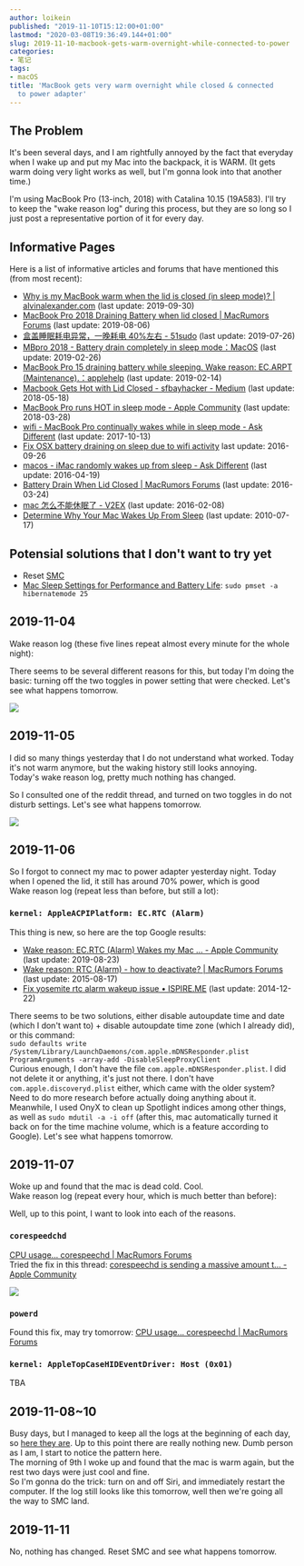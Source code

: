 ```yaml
---
author: loikein
published: "2019-11-10T15:12:00+01:00"
lastmod: "2020-03-08T19:36:49.144+01:00"
slug: 2019-11-10-macbook-gets-warm-overnight-while-connected-to-power
categories:
- 笔记
tags:
- macOS
title: 'MacBook gets very warm overnight while closed & connected
  to power adapter'
---
```

## The Problem

It's been several days, and I am rightfully annoyed by the fact that
everyday when I wake up and put my Mac into the backpack, it is WARM.
(It gets warm doing very light works as well, but I'm gonna look into
that another time.)  
  
I'm using MacBook Pro (13-inch, 2018) with Catalina 10.15 (19A583). I'll
try to keep the "wake reason log" during this process, but they are so
long so I just post a representative portion of it for every day.  
  

## Informative Pages

Here is a list of informative articles and forums that have mentioned
this (from most recent):  

-   [Why is my MacBook warm when the lid is closed (in sleep mode)? | alvinalexander.com](https://alvinalexander.com/macos/why-is-macbook-warm-when-lid-closed-sleep-mode) (last update: 2019-09-30)
-   [MacBook Pro 2018 Draining Battery when lid closed | MacRumors Forums](https://forums.macrumors.com/threads/macbook-pro-2018-draining-battery-when-lid-closed.2134679/) (last update: 2019-08-06)
-   [盒盖睡眠耗电异常，一晚耗电 40%左右 - 51sudo](http://51sudo.cn/fqTopic/detail/3865) (last update: 2019-07-26)
-   [MBpro 2018 - Battery drain completely in sleep mode：MacOS](https://www.reddit.com/r/MacOS/comments/a0cnea/mbpro_2018_battery_drain_completely_in_sleep_mode/) (last update: 2019-02-26)
-   [MacBook Pro 15 draining battery while sleeping. Wake reason: EC.ARPT (Maintenance).：applehelp](https://www.reddit.com/r/applehelp/comments/aqeeru/macbook_pro_15_draining_battery_while_sleeping/?st=k2lp9wlu&sh=21347747) (last update: 2019-02-14)
-   [Macbook Gets Hot with Lid Closed - sfbayhacker - Medium](https://medium.com/sfbayhacker/macbook-gets-hot-with-lid-closed-12fc0e7e7016) (last update: 2018-05-18)
-   [MacBook Pro runs HOT in sleep mode - Apple Community](https://discussions.apple.com/thread/8323603) (last update: 2018-03-28)
-   [wifi - MacBook Pro continually wakes while in sleep mode - Ask Different](https://apple.stackexchange.com/questions/217433/macbook-pro-continually-wakes-while-in-sleep-mode) (last update: 2017-10-13)
-   [Fix OSX battery draining on sleep due to wifi activity](https://gist.github.com/ziadoz/7bddcf346adb89da1e990126c9f82429) last update: 2016-09-26
-   [macos - iMac randomly wakes up from sleep - Ask Different](https://apple.stackexchange.com/questions/234351/) (last update: 2016-04-19)
-   [Battery Drain When Lid Closed | MacRumors Forums](https://forums.macrumors.com/threads/battery-drain-when-lid-closed.1885973/) (last update: 2016-03-24)
-   [mac 怎么不能休眠了 - V2EX](https://www.v2ex.com/t/255793) (last update: 2016-02-08)
-   [Determine Why Your Mac Wakes Up From Sleep](http://osxdaily.com/2010/07/17/why-mac-wakes-from-sleep/) (last update: 2010-07-17)


## Potensial solutions that I don't want to try yet

-   Reset [SMC](https://support.apple.com/en-us/HT201295)
-   [Mac Sleep Settings for Performance and Battery Life](https://www.lifewire.com/change-mac-sleep-settings-2260804): `sudo pmset -a hibernatemode 25`


## 2019-11-04

Wake reason log (these five lines repeat almost every minute for the
whole night):  

  
There seems to be several different reasons for this, but today I'm
doing the basic: turning off the two toggles in power setting that were
checked. Let's see what happens tomorrow.  
  

[![](../images/thumbnails/2019-11-10-journal-day-8-macbook-gets-very-warm-overnight-while-closed-connected-to-power-adapter-Screenshot%2B2020-03-08%2Bat%2B19.29.45.png)](../images/2019-11-10-journal-day-8-macbook-gets-very-warm-overnight-while-closed-connected-to-power-adapter-Screenshot%2B2020-03-08%2Bat%2B19.29.45.png)

  

## 2019-11-05

I did so many things yesterday that I do not understand what worked.
Today it's not warm anymore, but the waking history still looks
annoying.  
Today's wake reason log, pretty much nothing has changed.  
  

  
So I consulted one of the reddit thread, and turned on two toggles in do
not disturb settings. Let's see what happens tomorrow.  

[![](../images/thumbnails/2019-11-10-journal-day-8-macbook-gets-very-warm-overnight-while-closed-connected-to-power-adapter-Screenshot%2B2020-03-08%2Bat%2B19.29.57.png)](../images/2019-11-10-journal-day-8-macbook-gets-very-warm-overnight-while-closed-connected-to-power-adapter-Screenshot%2B2020-03-08%2Bat%2B19.29.57.png)

  

## 2019-11-06

So I forgot to connect my mac to power adapter yesterday night. Today
when I opened the lid, it still has around 70% power, which is good  
Wake reason log (repeat less than before, but still a lot):  

  
  

### `kernel: AppleACPIPlatform: EC.RTC (Alarm)`

This thing is new, so here are the top Google results:  

-   [Wake reason: EC.RTC (Alarm) Wakes my Mac … - Apple Community](https://discussions.apple.com/thread/250577943) (last update: 2019-08-23)
-   [Wake reason: RTC (Alarm) - how to deactivate? | MacRumors Forums](https://forums.macrumors.com/threads/wake-reason-rtc-alarm-how-to-deactivate.1766477/) (last update: 2015-08-17)
-   [Fix yosemite rtc alarm wakeup issue • ISPIRE.ME](https://ispire.me/fix-yosemite-rtc-alarm-wakeup-issue/) (last update: 2014-12-22)

There seems to be two solutions, either disable autoupdate time and date
(which I don't want to) + disable autoupdate time zone (which I already
did), or this command:  
`sudo defaults write /System/Library/LaunchDaemons/com.apple.mDNSResponder.plist ProgramArguments -array-add -DisableSleepProxyClient`  
Curious enough, I don't have the file `com.apple.mDNSResponder.plist`. I
did not delete it or anything, it's just not there. I don't have
`com.apple.discoveryd.plist` either, which came with the older system?
Need to do more research before actually doing anything about it.  
Meanwhile, I used OnyX to clean up Spotlight indices among other things,
as well as `sudo mdutil -a -i off` (after this, mac automatically turned
it back on for the time machine volume, which is a feature according to
Google). Let's see what happens tomorrow.  
  

## 2019-11-07

Woke up and found that the mac is dead cold. Cool.  
Wake reason log (repeat every hour, which is much better than before):  

  
Well, up to this point, I want to look into each of the reasons.  
  

### `corespeedchd`

[CPU usage... corespeechd | MacRumors Forums](https://forums.macrumors.com/threads/cpu-usage-corespeechd.2158710/)  
Tried the fix in this thread: [corespeechd is sending a massive amount t… - Apple Community](https://discussions.apple.com/thread/8643914?page=2)  
  
  

[![](../images/thumbnails/2019-11-10-journal-day-8-macbook-gets-very-warm-overnight-while-closed-connected-to-power-adapter-Screenshot%2B2020-03-08%2Bat%2B19.30.07.png)](../images/2019-11-10-journal-day-8-macbook-gets-very-warm-overnight-while-closed-connected-to-power-adapter-Screenshot%2B2020-03-08%2Bat%2B19.30.07.png)

  

### `powerd`

Found this fix, may try tomorrow: [CPU usage... corespeechd | MacRumors
Forums](https://forums.macrumors.com/threads/cpu-usage-corespeechd.2158710/)  
  

### `kernel: AppleTopCaseHIDEventDriver: Host (0x01)`

TBA  
  

## 2019-11-08~10

Busy days, but I managed to keep all the logs at the beginning of each
day, so [here they
are](https://gist.github.com/loikein/4c0c225bda7272793ab0fa5e492749d3).
Up to this point there are really nothing new. Dumb person as I am, I
start to notice the pattern here.  
The morning of 9th I woke up and found that the mac is warm again, but
the rest two days were just cool and fine.  
So I'm gonna do the trick: turn on and off Siri, and immediately restart
the computer. If the log still looks like this tomorrow, well then we're
going all the way to SMC land.  
  

## 2019-11-11

No, nothing has changed. Reset SMC and see what happens tomorrow.
